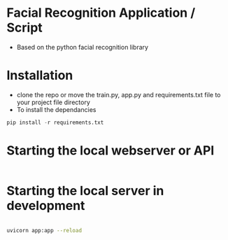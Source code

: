 # Facial Recognition Application / Script
- Based on the python facial recognition library

# Installation
- clone the repo or move the train.py, app.py and requirements.txt file to your project file directory
- To install the dependancies

```python
pip install -r requirements.txt
```
# Starting the local webserver or API

<img href='server_running.png' />


# Starting the local server in development
```bash

uvicorn app:app --reload

```

